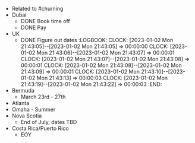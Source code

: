 - Related to #churning
- Dubai
	- DONE Book time off
	- DONE Pay
- UK
	- DONE Figure out dates
	  :LOGBOOK:
	  CLOCK: [2023-01-02 Mon 21:43:05]--[2023-01-02 Mon 21:43:05] =>  00:00:00
	  CLOCK: [2023-01-02 Mon 21:43:06]--[2023-01-02 Mon 21:43:07] =>  00:00:01
	  CLOCK: [2023-01-02 Mon 21:43:07]--[2023-01-02 Mon 21:43:08] =>  00:00:01
	  CLOCK: [2023-01-02 Mon 21:43:08]--[2023-01-02 Mon 21:43:09] =>  00:00:01
	  CLOCK: [2023-01-02 Mon 21:43:10]--[2023-01-02 Mon 21:43:13] =>  00:00:03
	  CLOCK: [2023-01-02 Mon 21:43:19]--[2023-01-02 Mon 21:43:22] =>  00:00:03
	  :END:
- Bermuda
	- March 23rd - 27th
- Atlanta
- Omaha - Summer
- Nova Scotia
	- End of July, dates TBD
- Costa Rica/Puerto Rico
	- EOY
